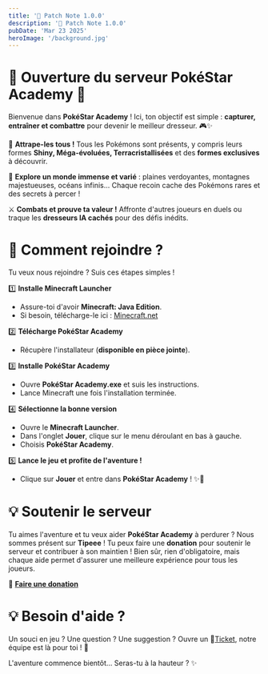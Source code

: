 ```yaml
---
title: '📜 Patch Note 1.0.0'
description: '📜 Patch Note 1.0.0'
pubDate: 'Mar 23 2025'
heroImage: '/background.jpg'
---
```


# 🌟 Ouverture du serveur **PokéStar Academy** 🌟

Bienvenue dans **PokéStar Academy** ! Ici, ton objectif est simple : **capturer, entraîner et combattre** pour devenir le meilleur dresseur. 🎮✨

🌟 **Attrape-les tous !** Tous les Pokémons sont présents, y compris leurs formes **Shiny, Méga-évoluées, Terracristallisées** et des **formes exclusives** à découvrir.

🌲 **Explore un monde immense et varié** : plaines verdoyantes, montagnes majestueuses, océans infinis... Chaque recoin cache des Pokémons rares et des secrets à percer !

⚔ **Combats et prouve ta valeur !** Affronte d'autres joueurs en duels ou traque les **dresseurs IA cachés** pour des défis inédits.

# 📌 Comment rejoindre ?

Tu veux nous rejoindre ? Suis ces étapes simples !

1️⃣ **Installe Minecraft Launcher**
- Assure-toi d'avoir **Minecraft: Java Edition**.
- Si besoin, télécharge-le ici : [Minecraft.net](https://www.minecraft.net/download)

2️⃣ **Télécharge PokéStar Academy**
- Récupère l'installateur (__disponible en pièce jointe__).

3️⃣ **Installe PokéStar Academy**
- Ouvre **PokéStar Academy.exe** et suis les instructions.
- Lance Minecraft une fois l'installation terminée.

4️⃣ **Sélectionne la bonne version**
- Ouvre le **Minecraft Launcher**.
- Dans l'onglet **Jouer**, clique sur le menu déroulant en bas à gauche.
- Choisis **PokéStar Academy**.

5️⃣ **Lance le jeu et profite de l'aventure !**
- Clique sur **Jouer** et entre dans **PokéStar Academy** ! ✨🎉

# 💡 Soutenir le serveur

Tu aimes l'aventure et tu veux aider **PokéStar Academy** à perdurer ? Nous sommes présent sur **Tipeee** ! Tu peux faire une **donation** pour soutenir le serveur et contribuer à son maintien ! Bien sûr, rien d'obligatoire, mais chaque aide permet d'assurer une meilleure expérience pour tous les joueurs.

🔗 **[Faire une donation](https://fr.tipeee.com/pokestar-academy)**

# 💡 Besoin d'aide ?

Un souci en jeu ? Une question ? Une suggestion ? Ouvre un 🎫[Ticket](https://discord.com/channels/894977651947757568/895005327387426827), notre équipe est là pour toi ! 💬

L'aventure commence bientôt... Seras-tu à la hauteur ? ✨